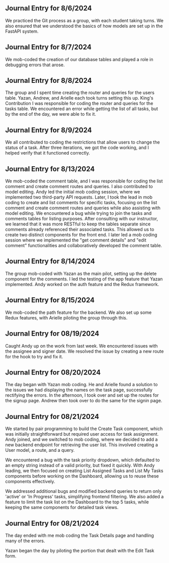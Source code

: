 ## Journal Entry for 8/6/2024
We practiced the Git process as a group, with each student taking turns. We also ensured that we understood the basics of how models are set up in the FastAPI system.

## Journal Entry for 8/7/2024
We mob-coded the creation of our database tables and played a role in debugging errors that arose.

## Journal Entry for 8/8/2024
The group and I spent time creating the router and queries for the users table. Yazan, Andrew, and Arielle each took turns setting this up.
King's Contribution
I was responsible for coding the router and queries for the tasks table. We encountered an error while getting the list of all tasks, but by the end of the day, we were able to fix it.

## Journal Entry for 8/9/2024
We all contributed to coding the restrictions that allow users to change the status of a task. After three iterations, we got the code working, and I helped verify that it functioned correctly.

## Journal Entry for 8/13/2024
We mob-coded the comment table, and I was responsible for coding the list comment and create comment routes and queries. I also contributed to model editing.
Andy led the initial mob coding session, where we implemented two third-party API requests. Later, I took the lead in mob coding to create and list comments for specific tasks, focusing on the list comment and create comment routes and queries while also assisting with model editing.
We encountered a bug while trying to join the tasks and comments tables for listing purposes. After consulting with our instructor, we learned that it was more RESTful to keep the tables separate since comments already referenced their associated tasks. This allowed us to create two distinct components for the front end.
I later led a mob coding session where we implemented the "get comment details" and "edit comment" functionalities and collaboratively developed the comment table.

## Journal Entry for 8/14/2024
The group mob-coded with Yazan as the main pilot, setting up the delete component for the comments.
I led the testing of the app feature that Yazan implemented.
Andy worked on the auth feature and the Redux framework.

## Journal Entry for 8/15/2024
We mob-coded the path feature for the backend. We also set up some Redux features, with Arielle piloting the group through this.

## Journal Entry for 08/19/2024
Caught Andy up on the work from last week.
We encountered issues with the assignee and signer date.
We resolved the issue by creating a new route for the hook to try and fix it.

## Journal Entry for 08/20/2024
The day began with Yazan mob coding. He and Arielle found a solution to the issues we had displaying the names on the task page, successfully rectifying the errors.
In the afternoon, I took over and set up the routes for the signup page.
Andrew then took over to do the same for the signin page.


## Journal Entry for 08/21/2024
We started by pair programming to build the Create Task component, which was initially straightforward but required user access for task assignment. Andy joined, and we switched to mob coding, where we decided to add a new backend endpoint for retrieving the user list. This involved creating a User model, a route, and a query.

We encountered a bug with the task priority dropdown, which defaulted to an empty string instead of a valid priority, but fixed it quickly. With Andy leading, we then focused on creating List Assigned Tasks and List My Tasks components before working on the Dashboard, allowing us to reuse these components effectively.

We addressed additional bugs and modified backend queries to return only 'active' or 'In Progress' tasks, simplifying frontend filtering. We also added a feature to limit the task list on the Dashboard to the top 5 tasks, while keeping the same components for detailed task views.


## Journal Entry for 08/21/2024
The day ended with me mob coding the Task Details page and handling many of the errors.

Yazan began the day by piloting the portion that dealt with the Edit Task form.
